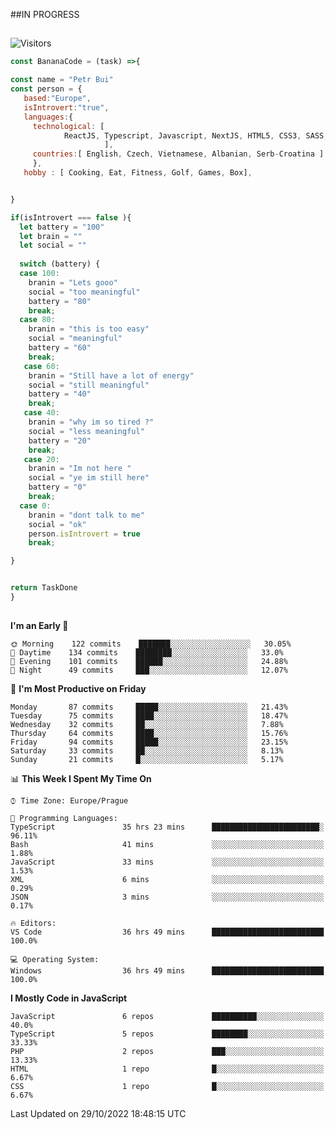 ##IN PROGRESS
##
![Visitors](https://komarev.com/ghpvc/?username=petrbui&style=for-the-badge&label=Visitors+👀)
```Javascript
const BananaCode = (task) =>{

const name = "Petr Bui"
const person = {
   based:"Europe",
   isIntrovert:"true",
   languages:{
     technological: [ 
            ReactJS, Typescript, Javascript, NextJS, HTML5, CSS3, SASS, Redux, Node, Storybook, Styled-Component
                     ],
     countries:[ English, Czech, Vietnamese, Albanian, Serb-Croatina ]
     },
   hobby : [ Cooking, Eat, Fitness, Golf, Games, Box],


}

if(isIntrovert === false ){
  let battery = "100"
  let brain = ""
  let social = ""
  
  switch (battery) {
  case 100:
    branin = "Lets gooo"
    social = "too meaningful"
    battery = "80"
    break;
  case 80:
    branin = "this is too easy"
    social = "meaningful"
    battery = "60"
    break;
   case 60:
    branin = "Still have a lot of energy"
    social = "still meaningful"
    battery = "40"
    break;
   case 40:
    branin = "why im so tired ?"
    social = "less meaningful"
    battery = "20"
    break;
   case 20:
    branin = "Im not here "
    social = "ye im still here"
    battery = "0"
    break;
  case 0:
    branin = "dont talk to me"
    social = "ok"
    person.isIntrovert = true
    break;

}


return TaskDone
}
```



##
<!--
[![My GitHub stats](https://github-readme-stats.vercel.app/api?username=petrbui&theme=github_dark)](https://github.com/anuraghazra/github-readme-stats)

[![My wakatime stats](https://github-readme-stats.vercel.app/api/wakatime?username=petrbui&theme=github_dark)](https://github.com/anuraghazra/github-readme-stats)
-->
<!--START_SECTION:waka-->
**I'm an Early 🐤** 

```text
🌞 Morning    122 commits    ███████░░░░░░░░░░░░░░░░░░   30.05% 
🌆 Daytime    134 commits    ████████░░░░░░░░░░░░░░░░░   33.0% 
🌃 Evening    101 commits    ██████░░░░░░░░░░░░░░░░░░░   24.88% 
🌙 Night      49 commits     ███░░░░░░░░░░░░░░░░░░░░░░   12.07%

```
📅 **I'm Most Productive on Friday** 

```text
Monday       87 commits     █████░░░░░░░░░░░░░░░░░░░░   21.43% 
Tuesday      75 commits     ████░░░░░░░░░░░░░░░░░░░░░   18.47% 
Wednesday    32 commits     ██░░░░░░░░░░░░░░░░░░░░░░░   7.88% 
Thursday     64 commits     ████░░░░░░░░░░░░░░░░░░░░░   15.76% 
Friday       94 commits     █████░░░░░░░░░░░░░░░░░░░░   23.15% 
Saturday     33 commits     ██░░░░░░░░░░░░░░░░░░░░░░░   8.13% 
Sunday       21 commits     █░░░░░░░░░░░░░░░░░░░░░░░░   5.17%

```


📊 **This Week I Spent My Time On** 

```text
⌚︎ Time Zone: Europe/Prague

💬 Programming Languages: 
TypeScript               35 hrs 23 mins      ████████████████████████░   96.11% 
Bash                     41 mins             ░░░░░░░░░░░░░░░░░░░░░░░░░   1.88% 
JavaScript               33 mins             ░░░░░░░░░░░░░░░░░░░░░░░░░   1.53% 
XML                      6 mins              ░░░░░░░░░░░░░░░░░░░░░░░░░   0.29% 
JSON                     3 mins              ░░░░░░░░░░░░░░░░░░░░░░░░░   0.17%

🔥 Editors: 
VS Code                  36 hrs 49 mins      █████████████████████████   100.0%

💻 Operating System: 
Windows                  36 hrs 49 mins      █████████████████████████   100.0%

```

**I Mostly Code in JavaScript** 

```text
JavaScript               6 repos             ██████████░░░░░░░░░░░░░░░   40.0% 
TypeScript               5 repos             ████████░░░░░░░░░░░░░░░░░   33.33% 
PHP                      2 repos             ███░░░░░░░░░░░░░░░░░░░░░░   13.33% 
HTML                     1 repo              █░░░░░░░░░░░░░░░░░░░░░░░░   6.67% 
CSS                      1 repo              █░░░░░░░░░░░░░░░░░░░░░░░░   6.67%

```



 Last Updated on 29/10/2022 18:48:15 UTC
<!--END_SECTION:waka-->
